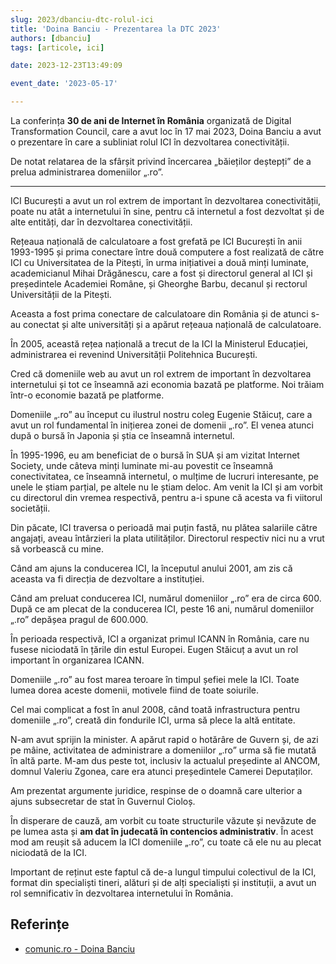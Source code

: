 ```yaml
---
slug: 2023/dbanciu-dtc-rolul-ici
title: 'Doina Banciu - Prezentarea la DTC 2023'
authors: [dbanciu]
tags: [articole, ici]

date: 2023-12-23T13:49:09

event_date: '2023-05-17'

---
```


La conferința **30 de ani de Internet în România** organizată
de Digital Transformation Council, care a avut loc în 17 mai 2023,
Doina Banciu a avut o prezentare în care a subliniat rolul ICI în
dezvoltarea conectivității.

De notat relatarea de la sfârșit privind încercarea „băieților deștepți”
de a prelua administrarea domeniilor „.ro”.

<!-- truncate -->

---

ICI București a avut un rol extrem de important în dezvoltarea conectivității, poate nu atât a internetului în sine, pentru că internetul a fost dezvoltat și de alte entități, dar în dezvoltarea conectivității.

Rețeaua națională de calculatoare a fost grefată pe ICI București în anii 1993-1995 și prima conectare între două computere a fost realizată de către ICI cu Universitatea de la Pitești, în urma inițiativei a două minți luminate, academicianul Mihai Drăgănescu, care a fost și directorul general al ICI și președintele Academiei Române, și Gheorghe Barbu, decanul și rectorul Universității de la Pitești.

Aceasta a fost prima conectare de calculatoare din România și de atunci s-au conectat și alte universități și a apărut rețeaua națională de calculatoare.

În 2005, această rețea națională a trecut de la ICI la Ministerul Educației, administrarea ei revenind Universității Politehnica București.

Cred că domeniile web au avut un rol extrem de important în dezvoltarea internetului și tot ce înseamnă azi economia bazată pe platforme. Noi trăiam într-o economie bazată pe platforme.

Domeniile „.ro” au început cu ilustrul nostru coleg Eugenie Stăicuț, care a avut un rol fundamental în inițierea zonei de domenii „.ro”. El venea atunci după o bursă în Japonia și știa ce înseamnă internetul.

În 1995-1996, eu am beneficiat de o bursă în SUA și am vizitat Internet Society, unde câteva minți luminate mi-au povestit ce înseamnă conectivitatea, ce înseamnă internetul, o mulțime de lucruri interesante, pe unele le știam parțial, pe altele nu le știam deloc. Am venit la ICI și am vorbit cu directorul din vremea respectivă, pentru a-i spune că acesta va fi viitorul societății.

Din păcate, ICI traversa o perioadă mai puțin fastă, nu plătea salariile către angajați, aveau întârzieri la plata utilităților. Directorul respectiv nici nu a vrut să vorbească cu mine.

Când am ajuns la conducerea ICI, la începutul anului 2001, am zis că aceasta va fi direcția de dezvoltare a instituției.

Când am preluat conducerea ICI, numărul domeniilor „.ro” era de circa 600. După ce am plecat de la conducerea ICI, peste 16 ani, numărul domeniilor „.ro” depășea pragul de 600.000.

În perioada respectivă, ICI a organizat primul ICANN în România, care nu fusese niciodată în țările din estul Europei. Eugen Stăicuț a avut un rol important în organizarea ICANN.

Domeniile „.ro” au fost marea teroare în timpul șefiei mele la ICI. Toate lumea dorea aceste domenii, motivele fiind de toate soiurile.

Cel mai complicat a fost în anul 2008, când toată infrastructura pentru domeniile „.ro”, creată din fondurile ICI, urma să plece la altă entitate.

N-am avut sprijin la minister. A apărut rapid o hotărâre de Guvern și, de azi pe mâine, activitatea de administrare a domeniilor „.ro” urma să fie mutată în altă parte. M-am dus peste tot, inclusiv la actualul președinte al ANCOM, domnul Valeriu Zgonea, care era atunci președintele Camerei Deputaților.

Am prezentat argumente juridice, respinse de o doamnă care ulterior a ajuns subsecretar de stat în Guvernul Cioloș.

În disperare de cauză, am vorbit cu toate structurile văzute și nevăzute de pe lumea asta și **am dat în judecată în contencios administrativ**. În acest mod am reușit să aducem la ICI domeniile „.ro”, cu toate că ele nu au plecat niciodată de la ICI.

Important de reținut este faptul că de-a lungul timpului colectivul de la ICI, format din specialiști tineri, alături și de alți specialiști și instituții, a avut un rol semnificativ în dezvoltarea internetului în România.

## Referințe

- [comunic.ro - Doina Banciu](https://comunic.ro/doina-banciu-ici-bucuresti-gala-30-de-ani-de-internet-ro-cand-am-preluat-conducerea-ici-numarul-domeniilor-ro-era-de-circa-600-iar-la-finalul-mandatului-peste-16-ani-se-depasise-pragul-d/)
